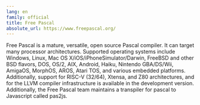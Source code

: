 ```yaml
---
lang: en
family: official
title: Free Pascal
absolute_url: https://www.freepascal.org/
---
```

Free Pascal is a mature, versatile, open source Pascal compiler. It can target many processor architectures. Supported operating systems include Windows, Linux, Mac OS X/iOS/iPhoneSimulator/Darwin, FreeBSD and other BSD flavors, DOS, OS/2, AIX, Android, Haiku, Nintendo GBA/DS/Wii, AmigaOS, MorphOS, AROS, Atari TOS, and various embedded platforms. Additionally, support for RISC-V (32/64), Xtensa, and Z80 architectures, and for the LLVM compiler infrastructure is available in the development version. Additionally, the Free Pascal team maintains a transpiler for pascal to Javascript called pas2js.